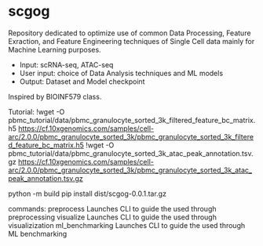 # scgog

Repository dedicated to optimize use of common Data Processing, Feature Exraction, and Feature Engineering techniques of Single Cell data mainly for Machine Learning purposes.

- Input: scRNA-seq, ATAC-seq
- User input: choice of Data Analysis techniques and ML models
- Output: Dataset and Model checkpoint

Inspired by BIOINF579 class.


Tutorial:
!wget -O pbmc_tutorial/data/pbmc_granulocyte_sorted_3k_filtered_feature_bc_matrix.h5 https://cf.10xgenomics.com/samples/cell-arc/2.0.0/pbmc_granulocyte_sorted_3k/pbmc_granulocyte_sorted_3k_filtered_feature_bc_matrix.h5
!wget -O pbmc_tutorial/data/pbmc_granulocyte_sorted_3k_atac_peak_annotation.tsv.gz https://cf.10xgenomics.com/samples/cell-arc/2.0.0/pbmc_granulocyte_sorted_3k/pbmc_granulocyte_sorted_3k_atac_peak_annotation.tsv.gz

python -m build
pip install dist/scgog-0.0.1.tar.gz

commands:
preprocess 
Launches CLI to guide the used through preprocessing
visualize
Launches CLI to guide the used through visualizization
ml_benchmarking
Launches CLI to guide the used through ML benchmarking

